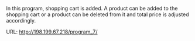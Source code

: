 In this program, shopping cart is added. A product can be added to the shopping cart or a product can be deleted from it and total price is adjusted accordingly. 

URL: http://198.199.67.218/program_7/
